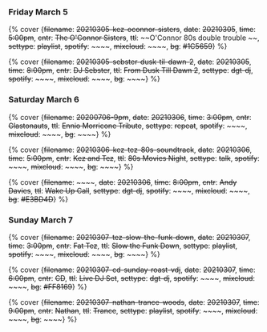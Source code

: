 ### Friday March 5

{% cover {~~filename~~: ~~20210305-kez-oconnor-sisters~~, ~~date~~: ~~20210305~~, ~~time~~: ~~5:00pm~~, ~~cntr~~: ~~The O'Connor Sisters~~, ~~ttl~~: ~~O'Connor 80s double trouble ~~, ~~settype~~: ~~playlist~~, ~~spotify~~: ~~~~, ~~mixcloud~~: ~~~~, ~~bg~~: ~~#1C5659~~} %}

{% cover {~~filename~~: ~~20210305-sebster-dusk-til-dawn-2~~, ~~date~~: ~~20210305~~, ~~time~~: ~~8:00pm~~, ~~cntr~~: ~~DJ Sebster~~, ~~ttl~~: ~~From Dusk Till Dawn 2~~, ~~settype~~: ~~dgt-dj~~, ~~spotify~~: ~~~~, ~~mixcloud~~: ~~~~, ~~bg~~: ~~~~} %}


### Saturday March 6

{% cover {~~filename~~: ~~20200706-9pm~~, ~~date~~: ~~20210306~~, ~~time~~: ~~3:00pm~~, ~~cntr~~: ~~Glastonauts~~, ~~ttl~~: ~~Ennio Morricone Tribute~~, ~~settype~~: ~~repeat~~, ~~spotify~~: ~~~~, ~~mixcloud~~: ~~~~, ~~bg~~: ~~~~} %}

{% cover {~~filename~~: ~~20210306-kez-tez-80s-soundtrack~~, ~~date~~: ~~20210306~~, ~~time~~: ~~5:00pm~~, ~~cntr~~: ~~Kez and Tez~~, ~~ttl~~: ~~80s Movies Night~~, ~~settype~~: ~~talk~~, ~~spotify~~: ~~~~, ~~mixcloud~~: ~~~~, ~~bg~~: ~~~~} %}

{% cover {~~filename~~: ~~~~, ~~date~~: ~~20210306~~, ~~time~~: ~~8:00pm~~, ~~cntr~~: ~~Andy Davies~~, ~~ttl~~: ~~Wake Up Call~~, ~~settype~~: ~~dgt-dj~~, ~~spotify~~: ~~~~, ~~mixcloud~~: ~~~~, ~~bg~~: ~~#E3BD4D~~} %}


### Sunday March 7

{% cover {~~filename~~: ~~20210307-tez-slow-the-funk-down~~, ~~date~~: ~~20210307~~, ~~time~~: ~~3:00pm~~, ~~cntr~~: ~~Fat Tez~~, ~~ttl~~: ~~Slow the Funk Down~~, ~~settype~~: ~~playlist~~, ~~spotify~~: ~~~~, ~~mixcloud~~: ~~~~, ~~bg~~: ~~~~} %}

{% cover {~~filename~~: ~~20210307-cd-sunday-roast-vdj~~, ~~date~~: ~~20210307~~, ~~time~~: ~~6:00pm~~, ~~cntr~~: ~~CD~~, ~~ttl~~: ~~Live DJ Set~~, ~~settype~~: ~~dgt-dj~~, ~~spotify~~: ~~~~, ~~mixcloud~~: ~~~~, ~~bg~~: ~~#FF8169~~} %}

{% cover {~~filename~~: ~~20210307-nathan-trance-woods~~, ~~date~~: ~~20210307~~, ~~time~~: ~~9:00pm~~, ~~cntr~~: ~~Nathan~~, ~~ttl~~: ~~Trance~~, ~~settype~~: ~~playlist~~, ~~spotify~~: ~~~~, ~~mixcloud~~: ~~~~, ~~bg~~: ~~~~} %}



<!-- ### See you at the weekend &#128513; -->
